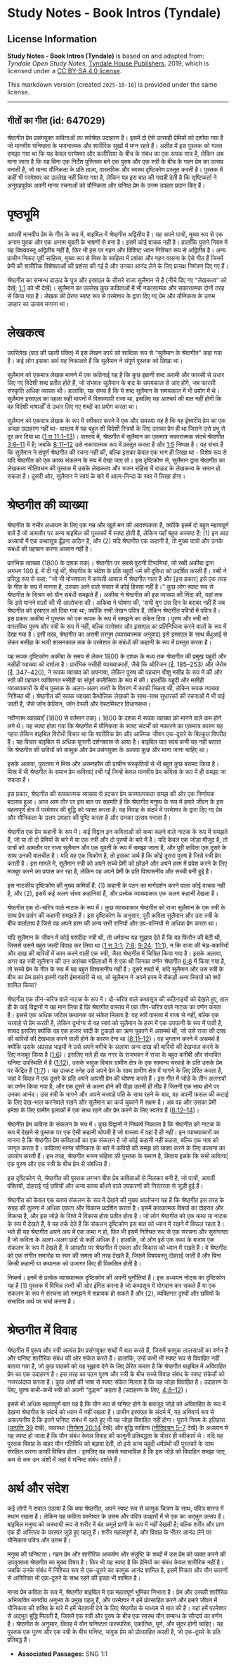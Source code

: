 # Study Notes - Book Intros (Tyndale)

## License Information

**Study Notes - Book Intros (Tyndale)** is based on and adapted from: _Tyndale Open Study Notes_, [Tyndale House Publishers](https://tyndaleopenresources.com/), 2019, which is licensed under a [CC BY-SA 4.0 license](https://creativecommons.org/licenses/by-sa/4.0/legalcode.en).

This markdown version (created `2025-10-16`) is provided under the same license.



--------------------------------

## गीतों का गीत (id: 647029)

श्रेष्ठगीत प्रेम प्रसंगयुक्त कविताओं का सर्वश्रेष्ठ उदाहरण है। इसमें दो ऐसे उत्साही प्रेमियों को दर्शाया गया है जो मानवीय घनिष्ठता के भावनात्मक और शारीरिक सुखों में मग्न रहते हैं। अतीत में इस पुस्तक को गलत समझा गया था कि यह केवल परमेश्वर और कलीसिया के बीच के संबंध का एक रूपक मात्र है, लेकिन अब माना जाता है कि यह बिना एक निर्देश पुस्तिका बने एक पुरुष और एक स्त्री के बीच के गहन प्रेम का उत्सव मनाती है, जो मानव यौनिकता के प्रति ताज़ा, वास्तविक और स्वस्थ दृष्टिकोण प्रस्तुत करती है। पुस्तक में कहीं भी परमेश्वर का उल्लेख नहीं किया गया है, लेकिन यह इस बात की गवाही देती है कि सृष्टिकर्ता ने अनुग्रहपूर्वक अपनी मानव रचनाओं को यौनिकता और घनिष्ठ प्रेम के उत्तम उपहार प्रदान किए हैं।

पृष्ठभूमि
=========

आपसी मानवीय प्रेम के गीत के रूप में, बाइबिल में श्रेष्ठगीत अद्वितीय है। यह अपने पात्रों, मुख्य रूप से एक अनाम युवक और एक अनाम युवती के भाषणों से बना है। इसमें कोई वाचक नहीं है। हालाँकि पुराने नियम में यह विषयवस्तु अद्वितीय नहीं है, फिर भी इस पर गहन और विशिष्ट ध्यान निश्चित रूप से अद्वितीय है। अन्य प्राचीन निकट पूर्वी साहित्य, मुख्य रूप से मिस्र के साहित्य में प्रशंसा और गहन वासना के ऐसे गीत हैं जिनमें प्रेमी की शारीरिक विशेषताओं की प्रशंसा की गई है और उनका आनंद लेने के लिए प्रत्यक्ष निमंत्रण दिए गए हैं।

श्रेष्ठगीत का सम्बन्ध दाऊद के पुत्र और इस्राएल के तीसरे राजा सुलैमान से है (नीचे दिए गए "लेखकत्व” को देखें; [1:1](https://ref.ly/Song1:1) को भी देखें)। सुलैमान का उल्लेख कुछ कविताओं में भी नकारात्मक और सकारात्मक दोनों तरह से किया गया है। लेखक की प्रेरणा स्पष्ट रूप से परमेश्वर के द्वारा दिए गए प्रेम और यौनिकता के उत्तम उपहार का उत्सव मनाना था।

लेखकत्व
=======

उपरिलेख (पाठ की पहली पंक्ति) में इस लेखन कार्य को शाब्दिक रूप से “सुलैमान के श्रेष्ठगीत" कहा गया है। कई लोग इसका अर्थ यह निकालते हैं कि सुलैमान ने संपूर्ण पुस्तक को लिखा था।

सुलैमान को एकमात्र लेखक मानने में एक कठिनाई यह है कि कुछ इब्रानी शब्द अरामी और फारसी से उधार लिए गए विदेशी शब्द प्रतीत होते हैं, जो संभवतः सुलैमान के बाद के समयकाल से आए होंगे, जब फारसी संस्कृति अधिक व्यापक थी। हालांकि, यह संभव है कि ये शब्द सुलैमान के समयकाल में भी प्रयोग में थे। सुलैमान इस्राएल का पहला सही मायनों में विश्वव्यापी राजा था, इसलिए यह आश्चर्य की बात नहीं होगी कि वह विदेशी भाषाओँ से उधार लिए गए शब्दों का प्रयोग करता था।

सुलैमान को एकमात्र लेखक के रूप में स्वीकार करने में एक और समस्या यह है कि वह ईश्वरीय प्रेम का एक अच्छा उदाहरण नहीं था\- वास्तव में यह बहुत सी विदेशी स्त्रियों के लिए उसका प्रेम ही था जिसने उसे प्रभु से दूर कर दिया था ([1 रा 11:1–13](https://ref.ly/1Kgs11:1-1Kgs11:13))। वास्तव में, श्रेष्ठगीत में सुलैमान का एकमात्र सकारात्मक संदर्भ श्रेष्ठगीत [3:6–11](https://ref.ly/Song3:6-Song3:11) में है; जबकि [8:11–12](https://ref.ly/Song8:11-Song8:12) उसे नकारात्मक रूप में प्रस्तुत करता है और [1:5](https://ref.ly/Song1:5) निष्पक्ष है। यह संभव है कि सुलैमान ने संपूर्ण श्रेष्ठगीत की रचना नहीं की, बल्कि इसका केवल एक भाग ही लिखा था \- विशेष रूप से यदि श्रेष्ठगीत को एक काव्य संकलन के रूप में देखा जाए तो। इस दृष्टिकोण से, सुलैमान द्वारा श्रेष्ठगीत का लेखकत्व नीतिवचन की पुस्तक में उसके लेखकत्व और भजन संहिता में दाऊद के लेखकत्व के समान हो सकता है। दूसरी ओर, सुलैमान ने स्वयं के बारे में आत्म\-निन्दा के स्वर में लिखा होगा।

श्रेष्ठगीत की व्याख्या
======================

श्रेष्ठगीत के गंभीर अध्ययन के लिए एक नम्र और खुले मन की आवश्यकता है, क्योंकि इसमें दो बहुत महत्वपूर्ण बातें हैं जो आमतौर पर अन्य बाइबिल की पुस्तकों में स्पष्ट होती हैं, लेकिन यहाँ बहुत अस्पष्ट हैं: (1\) इन आठ अध्यायों में एक कथासूत्र ढूँढ़ना कठिन है, और (2\) यदि श्रेष्ठगीत एक कहानी है, तो मुख्य पात्रों और उनके संबंधों की पहचान करना आसान नहीं है।

प्रारंभिक व्याख्या (1800 के दशक तक)। श्रेष्ठगीत पर सबसे पुरानी टिप्पणियां, जो रब्बी अकीबा द्वारा लगभग 100 ई. में दी गई थीं, श्रेष्ठगीत के संदेश के प्रति यहूदी धर्म की दुविधा को प्रदर्शित करती हैं। रब्बी ने प्रसिद्ध रूप से कहा: "जो भी भोजशाला में कांपती आवाज़ में श्रेष्ठगीत गाता है और \[इस प्रकार] इसे एक तरह के गीत के रूप में मानता है, उसका आने वाले संसार में कोई हिस्सा नहीं है।" कुछ लोग स्पष्ट रूप से श्रेष्ठगीत के चित्रण को यौन संबंधी समझते हैं। अकीबा ने श्रेष्ठगीत की इस व्याख्या की निंदा की, यहां तक ​​कि इसे मानने वालों की भी आलोचना की। अकिबा ने घोषणा की, 'सभी युग उस दिन के बराबर नहीं हैं जब श्रेष्ठगीत को इस्राएल को दिया गया था; क्योंकि सभी लेखन पवित्र हैं, लेकिन श्रेष्ठगीत पवित्रों में पवित्र है। इस प्रकार अकीबा ने पुस्तक को एक रूपक के रूप में समझने का संकेत दिया। पुरुष और स्त्री को वास्तविक पुरुष और स्त्री के रूप में नहीं, बल्कि परमेश्वर और इस्राएल का प्रतिनिधित्व करने वालों के रूप में देखा गया है। इसी तरह, श्रेष्ठगीत का अरामी तरगुम (व्याख्यात्मक अनुवाद) इसे इस्राएल के साथ बँधुआई से लेकर मसीहा के भावी शासनकाल तक के परमेश्वर के संबंधों की कहानी के रूप में प्रस्तुत करता है।

यह रूपक दृष्टिकोण अकीबा के समय से लेकर 1800 के दशक के मध्य तक श्रेष्ठगीत की प्रमुख यहूदी और मसीही व्याख्या को दर्शाता है। प्रारंभिक मसीही व्याख्याकारों, जैसे कि ओरिजन (ई. 185–253\) और जेरोम (ई. 347–420\), ने रूपक व्याख्या को अपनाया, लेकिन पुरुष की पहचान यीशु मसीह के रूप में की और स्त्री की पहचान व्यक्तिगत मसीही या संपूर्ण कलीसिया के रूप में की। हालाँकि यहूदी और मसीही व्याख्याकारों के बीच पुस्तक के अलग\-अलग तत्वों के विवरण में काफी भिन्नता थी, लेकिन रूपक व्याख्या निश्चित थी। श्रेष्ठगीत की रूपक व्याख्या कैथोलिक लेखकों के साथ\-साथ सुधारकों की रचनाओं में भी पाई जाती है, जैसे जॉन केल्विन, जॉन वेस्ली और वेस्टमिंस्टर विधानसभा।

नवीनतम व्याख्याएँ (1800 से वर्तमान तक)। 1800 के दशक में रूपक व्याख्या को मानने वाले कम होने लगे थे। यह स्पष्ट होता गया कि श्रेष्ठगीत में यौनिकता के स्पष्ट संदर्भों को नकारने का एकमात्र कारण यह गहरा लेकिन बाइबिल विरोधी विचार था कि शारीरिक प्रेम और आत्मिक जीवन एक\-दूसरे के बिल्कुल विपरीत हैं। यह विचार बाइबिल से अधिक यूनानी दर्शनशास्र से आया है। बाइबिल पाठ स्वयं कभी यह नहीं बताता कि श्रेष्ठगीत की छवियों को कामुक और प्रेम प्रसंगयुक्त के अलावा कुछ और माना जाना चाहिए था।

इसके अलावा, पुरातत्व ने मिस्र और अरम्नहरैम की प्राचीन संस्कृतियों से भी बहुत कुछ बरामद किया है। मिस्र में भी श्रेष्ठगीत के समान प्रेम कविताएं रची गईं जिन्हें केवल मानवीय प्रेम कविता के रूप में ही समझा जा सकता है।

इस प्रकार, श्रेष्ठगीत की रूपकात्मक व्याख्या से हटकर प्रेम काव्यात्मकता समझ की ओर एक निर्णायक बदलाव हुआ। आज आम तौर पर इस बात पर सहमति है कि श्रेष्ठगीत मनुष्य के रूप में हमारे जीवन के इस महत्वपूर्ण क्षेत्र में परमेश्वर की बुद्धि को व्यक्त करता है: यह विवाह के संदर्भ में परमेश्वर के द्वारा दिए गए प्रेम और यौनिकता के उत्तम उपहार की पुष्टि करता है और उनका उत्सव मनाता है।

श्रेष्ठगीत एक प्रेम कहानी के रूप में। कई विद्वान इन कविताओं को कथा कहने वाले नाटक के रूप में समझते हैं, जो या तो दो प्रेमियों के बारे में या एक स्त्री और दो पुरुषों के बारे में है। यदि केवल एक जोड़ा मौजूद है, तो पात्रों को आमतौर पर राजा सुलैमान और एक युवती के रूप में समझा जाता है, और पूरी कविता एक दूसरे के साथ उनकी बातचीत है। यदि यह एक त्रिकोण है, तो इसका अर्थ है कि कोई दूसरा पुरुष है जिसे स्त्री प्रेम करती है। इस मामले में, सुलैमान स्त्री को अपने सच्चे प्रेमी को छोड़ने और अपने हरम में प्रवेश करने के लिए मजबूर करने का प्रयास कर रहा है, लेकिन वह अपने प्रेमी के प्रति विश्वसनीय और सच्ची बनी हुई है।

इस नाटकीय दृष्टिकोण की मुख्य कमियाँ हैं: (1\) कहानी के पठन का मार्गदर्शन करने वाला कोई वाचक नहीं है, और (2\), इसमें कई अलग संभव कहानियां हैं, और प्रत्येक व्याख्याकार एक अलग कहानी देखता है।

श्रेष्ठगीत एक दो\-चरित्र वाले नाटक के रूप में। कुछ व्याख्याकार श्रेष्ठगीत को राजा सुलैमान के एक स्त्री के साथ प्रेम प्रसंग की कहानी समझते हैं। इस दृष्टिकोण के अनुसार, पूरी कविता सुलैमान और उस स्त्री के बीच वार्तालाप है जिसे वह अपने हरम की अन्य सभी रानियों और उप\-पत्नियों से अधिक प्रेम करता था।

यदि सुलैमान के जीवन में कोई पसंदीदा स्त्री थी, तो धर्मग्रन्थ यह सुझाव देते हैं कि वह फिरौन की बेटी थी, जिससे उसने बहुत जल्दी विवाह कर लिया था ([1 रा 3:1](https://ref.ly/1Kgs3:1); [7:8](https://ref.ly/1Kgs7:8); [9:24](https://ref.ly/1Kgs9:24); [11:1](https://ref.ly/1Kgs11:1)), न कि राजा की भेड़\-बकरियों और दाख की बारियों में काम करने वाली एक स्त्री, जैसा श्रेष्ठगीत में चित्रित किया गया है। इसके अलावा, अगर वह स्त्री सुलैमान की उन असंख्य महिलाओं में से एक थी जिनका वर्णन श्रेष्ठगीत [6:8](https://ref.ly/Song6:8) में किया गया है, तो सच्चे प्रेम के गीत के रूप में यह बहुत विश्वसनीय नहीं है। दूसरे शब्दों में, यदि सुलैमान और उस स्त्री के बीच का प्रेम प्रसंग इतनी गहरी ईमानदारी से था, तो सुलैमान ने अपने हरम में सैकड़ों अन्य स्त्रियों को क्यों शामिल किया?

श्रेष्ठगीत एक तीन\-चरित्र वाले नाटक के रूप में। दो\-चरित्र वाले कथासूत्र की कठिनाइयों को देखते हुए, हाल ही के कई विद्वानों ने यह मान लिया है कि श्रेष्ठगीत वास्तव में एक तीन\-चरित्र वाले नाटक का वर्णन करता है। इससे एक अधिक जटिल कथानक का संकेत मिलता है: वह स्त्री वास्तव में राजा से नहीं, बल्कि एक चरवाहे से प्रेम करती है, लेकिन दुर्भाग्य से वह स्वयं को सुलैमान के हरम में एक उपपत्नी के रूप में पाती है, शायद इसलिए क्योंकि वह एक हजार चांदी के टुकड़ों का ऋण चुकाने में असमर्थ थी, जो उसे राजा की दाख की बारियों की देखभाल करने वाली होने के कारण देना था ([8:11–12](https://ref.ly/Song8:11-Song8:12))। वह भुगतान करने में असमर्थ है क्योंकि उसके अप्रसन्न भाइयों ने उसे अपने बगीचे के अलावा अन्य दाख की बारियों की देखभाल करने के लिए मजबूर किया है ([1:6](https://ref.ly/Song1:6))। इसलिए भले ही वह नगर के राजभवन में राजा के बहुत करीबी और संभावित घनिष्ट उपस्थिति में है ([1:12](https://ref.ly/Song1:12)), उसके भावुक विचार ग्रामीण क्षेत्र के एक सामान्य चरवाहे के प्रति उसके प्रेम पर केंद्रित हैं ([1:7](https://ref.ly/Song1:7))। यह उत्कट स्नेह उसे अपने प्रेम के साथ ग्रामीण क्षेत्र में भागने के लिए प्रेरित करता है, जहां वे विवाह में एक दूसरे के प्रति अपने आपसी प्रेम की घोषणा करते हैं। इस गीत में जोड़े के तीन अलगावों का वर्णन किया गया है, और एक दूसरे से अलग होने की पीड़ा उतनी ही तीव्र है जितनी एक साथ होने पर उनका आनंद। उस स्त्री के भागने और अपने चरवाहे पति के साथ रहने के बाद, वह अपनी फसल की कटाई के लिए देख\-भाल करनेवाले रखने और सुलैमान का कर्ज चुकाने में सक्षम है। अब वह और उसका प्रेमी हमेशा के लिए ग्रामीण इलाकों में एक साथ रहने और प्रेम करने के लिए स्वतंत्र हैं ([8:12–14](https://ref.ly/Song8:12-Song8:14))।

श्रेष्ठगीत प्रेम कविता के संकलन के रूप में। कुछ विद्वानों ने निष्कर्ष निकाला है कि श्रेष्ठगीत को नाटक के रूप में देखने से पुस्तक पर एक ऐसी कहानी थोपती है जो वास्तव में वहां है ही नहीं। इन व्याख्याकारों का मानना है कि श्रेष्ठगीत प्रेम कविताओं का एक संकलन है जो कोई कहानी नहीं कहता, बल्कि एक भाव को जागृत करता है। कविताएं मानव यौनिकता के बारे में कवियों की समझ को व्यक्त करने के लिए कल्पना का उपयोग करती हैं। इस तरह, श्रेष्ठगीत भजन संहिता की पुस्तक के समान है, सिवाय इसके कि सभी कविताएं एक पुरुष और एक स्त्री के बीच प्रेम से संबंधित हैं।

इस दृष्टिकोण से, श्रेष्ठगीत की पुस्तक लगभग बीस प्रेम कविताओं से मिलकर बनी है, जो पात्रों, आवर्ती पंक्तियों, दोहराई गई छवियों और अन्य काव्य बाँधने वाले उपकरणों की निरंतरता से जुड़ी हुई हैं।

श्रेष्ठगीत को केवल एक काव्य संकलन के रूप में देखने की मुख्य आलोचना यह है कि श्रेष्ठगीत इस तरह के संग्रह की तुलना में अधिक एकता और विकास प्रदर्शित करता है। इसमें काव्यात्मक विषयों का दोहराव और विकास है, और इस जोड़े के रिश्ते में विकास होता प्रतीत होता है। जो लोग श्रेष्ठगीत को एक कथा या नाटक के रूप में देखते हैं, वे यह तर्क देते हैं कि संकलन दृष्टिकोण इस बात को ध्यान में रखने में विफल रहता है। भले ही यह श्रेष्ठगीत अपने आप में एक कथा न हो, फिर भी इसमें निश्चित रूप से एक संरचना और सुसंगतता है जो कविता के अलग\-अलग छंदों से कहीं अधिक है। हालांकि, जो लोग इसे एक कथा के बजाय एक संकलन के रूप में देखते हैं, वे आमतौर पर श्रेष्ठगीत में एकता और विकास को ध्यान में रखते हैं। वे श्रेष्ठगीत को एक संगीत समारोह या स्वर की समता की तरह देखते हैं, जिसमें विषयवस्तु दोहराई जाती है और बिना किसी कहानी या कथानक को उजागर किए ही विकसित होती है।

निष्कर्ष। इनमें से प्रत्येक व्याख्यात्मक दृष्टिकोण की अपनी चुनौतियां हैं। इस अध्ययन नोट्स का दृष्टिकोण यह है (1\) पुस्तक में विभिन्न तत्वों की ओर इंगित करना है जो कथासूत्र में योगदान कर सकते हैं या एक संकलन के रूप में संरचना को समझने में सहायक हो सकते हैं और (2\), व्यक्तिगत दृश्यों और छवियों के संभावित अर्थ पर चर्चा करना है।

श्रेष्ठगीत में विवाह
====================

श्रेष्ठगीत में पुरूष और स्त्री अत्यंत प्रेम प्रसंगयुक्त शब्दों में बात करते हैं, जिसमें कामुक लालसाओं का वर्णन हैं और घनिष्ट शारीरिक संबंध की ओर संकेत करते हैं। हालांकि, उन्हें कभी भी स्पष्ट रूप से विवाहित नहीं बताया गया है, जो कुछ पाठकों को यह सुझाव देने के लिए प्रेरित करता है कि श्रेष्ठगीत बाइबिल में अविवाहित प्रेम का एक उदाहरण है। इस तरह का पठन पुरुष और स्त्री के बीच सच्चे विवाह संबंध के स्पष्ट संकेतों को नजरअंदाज करता है। कुछ अंशों की भाषा से स्पष्ट संकेत मिलता है कि यह जोड़ा विवाहित है। उदाहरण के लिए, पुरुष कभी\-कभी स्त्री को अपनी “दुल्हन” कहता है (उदाहरण के लिए, [4:8–12](https://ref.ly/Song4:8-Song4:12))।

इससे भी अधिक महत्वपूर्ण बात यह है कि यौन रूप से घनिष्ट होने के बावजूद जोड़े को अविवाहित के रूप में देखना श्रेष्ठगीत के संदर्भ को ध्यान में नहीं रखता है। प्राचीन इस्राएल के संदर्भ में, यह अनिवार्य रूप से अकल्पनीय है कि इतने घनिष्ट संबंध में रहते हुए भी यह जोड़ा विवाहित नहीं होगा। पुराने नियम के इतिहास ([उत्पत्ति 39](https://ref.ly/Gen39:1-Gen39:23) देखें), व्यवस्था ([निर्गमन 20:14](https://ref.ly/Exod20:14) देखें) और बुद्धि साहित्य ([नीतिवचन 5–7](https://ref.ly/Prov5:1-Prov7:13) देखें) के अध्ययन से यह स्पष्ट हो जाता है कि यौन संबंध केवल विवाह की कानूनी प्रतिबद्धता के भीतर ही स्वीकार्य थे। यदि यह पुस्तक विवाह के बाहर यौन गतिविधि को बढ़ावा देती, तो इसे अन्य यहूदी धर्मग्रंथों की पुस्तकों के साथ संरक्षित करना काफी विचित्र होता। इसलिए यह सबसे स्वाभाविक है कि इस जोड़े को विवाहित समझा जाए, कम से कम उन अंशों में जहां वे घनिष्ट संबंध दर्शाते हैं।

अर्थ और संदेश
=============

कई लोगों ने सवाल उठाया है कि क्या श्रेष्ठगीत, अपने स्पष्ट रूप से कामुक चित्रण के साथ, पवित्र शास्त्र में स्थान रखता है। लेकिन यह कविता परमेश्वर के उत्तम और पवित्र उपहारों में से एक का अद्भुत उत्सव है। बाइबिल मनुष्य को अस्थायी रूप से शरीर में बंद अमूर्त प्राणी के रूप में नहीं देखती है; बल्कि शरीर और प्राण एक ही अस्तित्व के परस्पर जुड़े हुए पहलू हैं। शरीर महत्वपूर्ण है, और विवाह के भीतर आनंद लेने पर यौनिकता पवित्र और उत्तम है।

मनुष्य की घनिष्टता। गहन प्रेम और शारीरिक आकर्षण और संतुष्टि के शब्दों में उस प्रेम को व्यक्त करने की उपयुक्तता श्रेष्ठगीत का मुख्य विषय है। फिर भी यह स्पष्ट है कि प्रेमियों का संबंध केवल शारीरिक नहीं है। जबकि उनके संबंध में निश्चित रूप से एक\-दूसरे का कामुक आनंद शामिल है, इसमें मित्रता और यौन कारणों से अतिरिक्त भी एक\-दूसरे के साथ रहने की इच्छा भी शामिल है।

मानव प्रेम कविता के रूप में, श्रेष्ठगीत बाइबिल में एक महत्वपूर्ण भूमिका निभाता है। प्रेम और उसकी शारीरिक अभिव्यक्ति मानवीय अनुभव के प्रमुख पहलू हैं, और परमेश्वर ने हमें प्रोत्साहित करने और हमारे जीवन में यौनिकता की शक्ति के बारे में हमें चेतावनी देने के लिए श्रेष्ठगीत के माध्यम से बात की है। यहां हमें परमेश्वर से अद्भुत बुद्धि मिलती है, जिसमें एक स्त्री और पुरुष के बीच एक स्वस्थ यौन सम्बन्ध के सौन्दर्य का वर्णन है। श्रेष्ठगीत के अनुसार, विवाह में यौन घनिष्टता पारस्परिक, एकांतिक, पूर्ण, और सुंदर होनी चाहिए। यह पुस्तक एक पुरुष और एक स्त्री के बीच घनिष्ट, भावुक प्रेम को प्रोत्साहित करती है, जो एक\-दूसरे के प्रति प्रतिबद्ध हैं।

* **Associated Passages:** SNG 1:1

